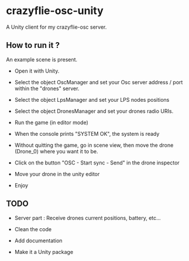 # crazyflie-osc-unity

A Unity client for my crazyflie-osc server.

## How to run it ?

An example scene is present.

* Open it with Unity.

* Select the object OscManager and set your Osc server address / port within the "drones" server.

* Select the object LpsManager and set your LPS nodes positions

* Select the object DronesManager and set your drones radio URIs.

* Run the game (in editor mode)

* When the console prints "SYSTEM OK", the system is ready

* Without quitting the game, go in scene view, then move the drone (Drone_0) where you want it to be.

* Click on the button "OSC - Start sync - Send" in the drone inspector

* Move your drone in the unity editor

* Enjoy

## TODO

* Server part : Receive drones current positions, battery, etc...

* Clean the code

* Add documentation

* Make it a Unity package
